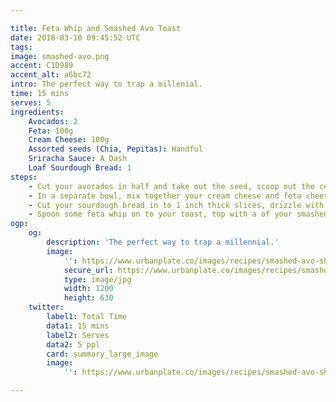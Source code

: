 ```yaml
---

title: Feta Whip and Smashed Avo Toast
date: 2018-03-10 09:45:52 UTC
tags:
image: smashed-avo.png
accent: C1D989
accent_alt: a6bc72
intro: The perfect way to trap a millenial. 
time: 15 mins
serves: 5
ingredients:
    Avocados: 2
    Feta: 100g
    Cream Cheese: 100g
    Assorted seeds (Chia, Pepitas): Handful
    Sriracha Sauce: A Dash
    Loaf Sourdough Bread: 1
steps:
    - Cut your avocados in half and take out the seed, scoop out the center in to a bowl and break down with a fork. Add a pinch of salt and freshly cracked pepper and mix.
    - In a separate bowl, mix together your cream cheese and feta cheese together until it forms a smooth paste (you could use a food processor or blender to go even smoother).
    - Cut your sourdough bread in to 1 inch thick slices, drizzle with some olive oil and gently pan fry on medium-high heat.
    - Spoon some feta whip on to your toast, top with a of your smashed avo. Add a sprinkle of your assorted seeds and a dash of Sriracha sauce.
ogp:
    og:
        description: 'The perfect way to trap a millennial.'
        image:
            '': https://www.urbanplate.co/images/recipes/smashed-avo-share.jpg
            secure_url: https://www.urbanplate.co/images/recipes/smashed-avo-share.jpg
            type: image/jpg
            width: 1200
            height: 630
    twitter:
        label1: Total Time
        data1: 15 mins
        label2: Serves
        data2: 5 ppl
        card: summary_large_image
        image:
            '': https://www.urbanplate.co/images/recipes/smashed-avo-share.jpg

---
```

